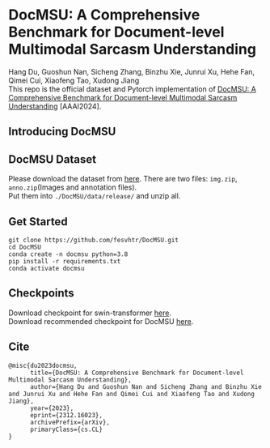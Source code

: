 # DocMSU: A Comprehensive Benchmark for Document-level Multimodal Sarcasm Understanding
Hang Du, Guoshun Nan, Sicheng Zhang, Binzhu Xie, Junrui Xu, Hehe Fan, Qimei Cui, Xiaofeng Tao, Xudong Jiang  
This repo is the official dataset and Pytorch implementation of [DocMSU: A Comprehensive Benchmark for Document-level Multimodal Sarcasm Understanding](https://arxiv.org/abs/2312.16023) [AAAI2024].

## Introducing DocMSU
## DocMSU Dataset
Please download the dataset from [here](). There are two files: `img.zip`, `anno.zip`(Images and annotation files).  
Put them into `./DocMSU/data/release/` and unzip all.
## Get Started
```
git clone https://github.com/fesvhtr/DocMSU.git
cd DocMSU
conda create -n docmsu python=3.8
pip install -r requirements.txt
conda activate docmsu
```
## Checkpoints
Download checkpoint for swin-transformer [here]().  
Download recommended checkpoint for DocMSU [here]().
## Cite
```
@misc{du2023docmsu,
      title={DocMSU: A Comprehensive Benchmark for Document-level Multimodal Sarcasm Understanding}, 
      author={Hang Du and Guoshun Nan and Sicheng Zhang and Binzhu Xie and Junrui Xu and Hehe Fan and Qimei Cui and Xiaofeng Tao and Xudong Jiang},
      year={2023},
      eprint={2312.16023},
      archivePrefix={arXiv},
      primaryClass={cs.CL}
}
```
